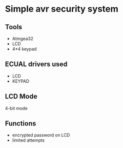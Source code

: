 # Simple avr security system

## Tools
* Atmgea32
* LCD
* 4*4 keypad

## ECUAL drivers used
* LCD
* KEYPAD

## LCD Mode
4-bit mode

## Functions
* encrypted password on LCD
* limited attempts

